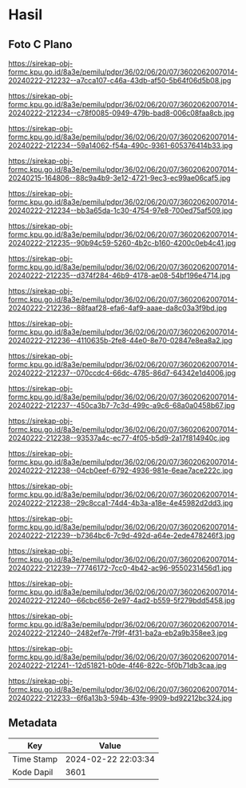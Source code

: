 # Hasil

## Foto C Plano

https://sirekap-obj-formc.kpu.go.id/8a3e/pemilu/pdpr/36/02/06/20/07/3602062007014-20240222-212232--a7cca107-c46a-43db-af50-5b64f06d5b08.jpg

https://sirekap-obj-formc.kpu.go.id/8a3e/pemilu/pdpr/36/02/06/20/07/3602062007014-20240222-212234--c78f0085-0949-479b-bad8-006c08faa8cb.jpg

https://sirekap-obj-formc.kpu.go.id/8a3e/pemilu/pdpr/36/02/06/20/07/3602062007014-20240222-212234--59a14062-f54a-490c-9361-605376414b33.jpg

https://sirekap-obj-formc.kpu.go.id/8a3e/pemilu/pdpr/36/02/06/20/07/3602062007014-20240215-164806--88c9a4b9-3e12-4721-9ec3-ec99ae06caf5.jpg

https://sirekap-obj-formc.kpu.go.id/8a3e/pemilu/pdpr/36/02/06/20/07/3602062007014-20240222-212234--bb3a65da-1c30-4754-97e8-700ed75af509.jpg

https://sirekap-obj-formc.kpu.go.id/8a3e/pemilu/pdpr/36/02/06/20/07/3602062007014-20240222-212235--90b94c59-5260-4b2c-b160-4200c0eb4c41.jpg

https://sirekap-obj-formc.kpu.go.id/8a3e/pemilu/pdpr/36/02/06/20/07/3602062007014-20240222-212235--d374f284-46b9-4178-ae08-54bf196e4714.jpg

https://sirekap-obj-formc.kpu.go.id/8a3e/pemilu/pdpr/36/02/06/20/07/3602062007014-20240222-212236--88faaf28-efa6-4af9-aaae-da8c03a3f9bd.jpg

https://sirekap-obj-formc.kpu.go.id/8a3e/pemilu/pdpr/36/02/06/20/07/3602062007014-20240222-212236--4110635b-2fe8-44e0-8e70-02847e8ea8a2.jpg

https://sirekap-obj-formc.kpu.go.id/8a3e/pemilu/pdpr/36/02/06/20/07/3602062007014-20240222-212237--070ccdc4-66dc-4785-86d7-64342e1d4006.jpg

https://sirekap-obj-formc.kpu.go.id/8a3e/pemilu/pdpr/36/02/06/20/07/3602062007014-20240222-212237--450ca3b7-7c3d-499c-a9c6-68a0a0458b67.jpg

https://sirekap-obj-formc.kpu.go.id/8a3e/pemilu/pdpr/36/02/06/20/07/3602062007014-20240222-212238--93537a4c-ec77-4f05-b5d9-2a17f814940c.jpg

https://sirekap-obj-formc.kpu.go.id/8a3e/pemilu/pdpr/36/02/06/20/07/3602062007014-20240222-212238--04cb0eef-6792-4936-981e-6eae7ace222c.jpg

https://sirekap-obj-formc.kpu.go.id/8a3e/pemilu/pdpr/36/02/06/20/07/3602062007014-20240222-212238--29c8cca1-74d4-4b3a-a18e-4e45982d2dd3.jpg

https://sirekap-obj-formc.kpu.go.id/8a3e/pemilu/pdpr/36/02/06/20/07/3602062007014-20240222-212239--b7364bc6-7c9d-492d-a64e-2ede478246f3.jpg

https://sirekap-obj-formc.kpu.go.id/8a3e/pemilu/pdpr/36/02/06/20/07/3602062007014-20240222-212239--77746172-7cc0-4b42-ac96-9550231456d1.jpg

https://sirekap-obj-formc.kpu.go.id/8a3e/pemilu/pdpr/36/02/06/20/07/3602062007014-20240222-212240--66cbc656-2e97-4ad2-b559-5f279bdd5458.jpg

https://sirekap-obj-formc.kpu.go.id/8a3e/pemilu/pdpr/36/02/06/20/07/3602062007014-20240222-212240--2482ef7e-7f9f-4f31-ba2a-eb2a9b358ee3.jpg

https://sirekap-obj-formc.kpu.go.id/8a3e/pemilu/pdpr/36/02/06/20/07/3602062007014-20240222-212241--12d51821-b0de-4f46-822c-5f0b71db3caa.jpg

https://sirekap-obj-formc.kpu.go.id/8a3e/pemilu/pdpr/36/02/06/20/07/3602062007014-20240222-212233--6f6a13b3-594b-43fe-9909-bd92212bc324.jpg


## Metadata

| Key        | Value               |
| ---------- | ------------------- |
| Time Stamp | 2024-02-22 22:03:34 |
| Kode Dapil | 3601                |



